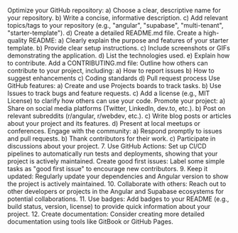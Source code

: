 Optimize your GitHub repository:
a) Choose a clear, descriptive name for your repository.
b) Write a concise, informative description.
c) Add relevant topics/tags to your repository (e.g., "angular", "supabase", "multi-tenant", "starter-template").
d) Create a detailed README.md file.
Create a high-quality README:
a) Clearly explain the purpose and features of your starter template.
b) Provide clear setup instructions.
c) Include screenshots or GIFs demonstrating the application.
d) List the technologies used.
e) Explain how to contribute.
Add a CONTRIBUTING.md file:
Outline how others can contribute to your project, including:
a) How to report issues
b) How to suggest enhancements
c) Coding standards
d) Pull request process
Use GitHub features:
a) Create and use Projects boards to track tasks.
b) Use Issues to track bugs and feature requests.
c) Add a license (e.g., MIT License) to clarify how others can use your code.
Promote your project:
a) Share on social media platforms (Twitter, LinkedIn, dev.to, etc.).
b) Post on relevant subreddits (r/angular, r/webdev, etc.).
c) Write blog posts or articles about your project and its features.
d) Present at local meetups or conferences.
Engage with the community:
a) Respond promptly to issues and pull requests.
b) Thank contributors for their work.
c) Participate in discussions about your project.
7. Use GitHub Actions:
Set up CI/CD pipelines to automatically run tests and deployments, showing that your project is actively maintained.
Create good first issues:
Label some simple tasks as "good first issue" to encourage new contributors.
9. Keep it updated:
Regularly update your dependencies and Angular version to show the project is actively maintained.
10. Collaborate with others:
Reach out to other developers or projects in the Angular and Supabase ecosystems for potential collaborations.
11. Use badges:
Add badges to your README (e.g., build status, version, license) to provide quick information about your project.
12. Create documentation:
Consider creating more detailed documentation using tools like GitBook or GitHub Pages.